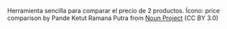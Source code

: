 Herramienta sencilla para comparar el precio de 2 productos.
Ícono: price comparison by Pande Ketut Ramana Putra from <a href="https://thenounproject.com/browse/icons/term/price-comparison/" target="_blank" title="price comparison Icons">Noun Project</a> (CC BY 3.0)

